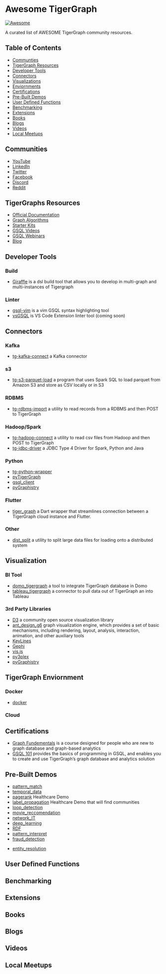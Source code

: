 <!-- As a Community Member Feel free to add anything that you think would help others in the community -->
# Awesome TigerGraph
[![Awesome](https://awesome.re/badge-flat.svg)](https://awesome.re)

A curated list of AWESOME TigerGraph community resources. 

## Table of Contents

* [Communties](#communities)
* [TigerGraph Resources](#tigergraph-resources)
* [Developer Tools](#developer-tools)
* [Connectors](#connectors)
* [Visualizations](#visualizations)
* [Enviornments](#enviornments)
* [Certifications](#certifications)
* [Pre-Built Demos](#pre-built-demos)
* [User Defined Functions](#user-defined-functions)
* [Benchmarking](#benchmarking)
* [Extensions](#extensions)
* [Books](#books)
* [Blogs](#blogs)
* [Videos](#videos)
* [Local Meetups](#local-meetups) 

## Communities
* [YouTube](https://www.youtube.com/tigergraph)
* [LinkedIn](https://www.linkedin.com/company/tigergraph/)
* [Twitter](https://twitter.com/TigerGraphDB)
* [Facebook](https://www.facebook.com/TigerGraphDB/)
* [Discord](https://discord.gg/F2c9b9v)
* [Reddit](https://www.reddit.com/r/tigergraph/)

## TigerGraphs Resources
* [Official Documentation]()
* [Graph Algorithms](https://github.com/tigergraph/gsql-graph-algorithms)
* [Starter Kits](https://www.youtube.com/playlist?list=PLq4l3NnrSRp5SMFUp3YLQRj5SBYbnB7fU)
* [GSQL Videos](https://www.youtube.com/playlist?list=PLq4l3NnrSRp6vaCWmookIZJefDkAPvaxS)
* [GSQL Webinars](https://www.youtube.com/playlist?list=PLq4l3NnrSRp4IGO-CgwjRa1JqxN-vWATx)
* [Blog](https://www.tigergraph.com/blog/)

## Developer Tools
### Build
* [Giraffle](https://github.com/Optum/giraffle) is a dsl build tool that allows you to develop in multi-graph and multi-instances of Tigergraph

### Linter
* [gsql-vim](https://github.com/jmeekhof/gsql-vim) is a vim GSQL syntax highlighting tool
* [vsGSQL](/) is VS Code Extension linter tool (coming soon)

## Connectors
### Kafka
* [tg-kafka-connect](https://github.com/tigergraph/ecosys/tree/master/etl/tg-kafka-connect/com/tigergraph/connector) a Kafka connector

### s3
* [tg-s3-parquet-load](https://github.com/tigergraph/ecosys/tree/master/etl/tg-s3-parquet-load) a program that uses Spark SQL to load parquet from Amazon S3 and store as CSV locally or in S3

### RDBMS
* [tg-rdbms-import](https://github.com/tigergraph/ecosys/tree/master/etl/tg-rdbms-import) a utility to read records from a RDBMS and then POST to TigerGraph

### Hadoop/Spark
* [tg-hadoop-connect](https://github.com/tigergraph/ecosys/tree/master/etl/tg-hadoop-connect) a utility to read csv files from Hadoop and then POST to TigerGraph
* [tg-jdbc-driver](https://github.com/tigergraph/ecosys/tree/master/etl/tg-jdbc-driver) a JDBC Type 4 Driver for Spark, Python and Java

### Python
* [tg-python-wrapper](https://github.com/tigergraph/ecosys/tree/master/etl/tg-python-wrapper)
* [pyTigerGraph](https://pypi.org/project/pyTigerGraph/)
* [gsql_client](https://github.com/dingmaotu/gsql_client)
* [pyGraphistry](https://github.com/graphistry/pygraphistry/tree/master/demos/demos_databases_apis/tigergraph)

### Flutter
* [tiger_graph](https://pub.dev/packages/tiger_graph) a Dart wrapper that streamlines connection between a TigerGraph cloud instance and Flutter.

### Other
* [dist_split](https://github.com/tigergraph/ecosys/tree/master/etl/dist_split) a utility to split large data files for loading onto a distributed system

## Visualization
### BI Tool
* [domo_tigergraph](/) a tool to integrate TigerGraph database in Domo
* [tableau_tigergraph](/) a connector to pull data out of TigerGraph an into Tableau

### 3rd Party Libraries
* [D3](https://github.com/d3/d3/wiki/Gallery) a community open source visualization library
* [ant_design_g6](https://g6.antv.vision/en/docs/manual/introduction) graph visualization engine, which provides a set of basic mechanisms, including rendering, layout, analysis, interaction, animation, and other auxiliary tools
* [KeyLines](https://cambridge-intelligence.com/keylines/)
* [Gephi](https://gephi.org/)
* [vis.js](https://visjs.org/)
* [py3plex](https://github.com/SkBlaz/Py3plex)
* [pyGraphistry](https://github.com/graphistry/pygraphistry/tree/master/demos/demos_databases_apis/tigergraph)

## TigerGraph Enviornment
### Docker
* [docker](https://github.com/tigergraph/ecosys/tree/master/guru_scripts/docker)

### Cloud

## Certifications
* [Graph Fundementals](https://www.tigergraph.com/certification-graph-fundamentals/) is a course designed for people who are new to graph database and graph-based analytics
* [GSQL 101](https://www.tigergraph.com/certification-gsql-101/) provides the basics of programming in GSQL, and enables you to create and use TigerGraph’s graph database and analytics solution

## Pre-Built Demos
* [pattern_match](https://github.com/tigergraph/ecosys/tree/master/guru_scripts/pattern_match)
* [temporal_data](https://github.com/tigergraph/ecosys/tree/master/guru_scripts/temporal_data)
* [pagerank](https://github.com/tigergraph/ecosys/tree/master/guru_scripts/pagerank_demo) Healthcare Demo
* [label_propagation](https://github.com/tigergraph/ecosys/tree/master/guru_scripts/comm_dect_demo) Healthcare Demo that will find communities
* [loop_detection](https://github.com/tigergraph/ecosys/tree/master/guru_scripts/loop_detection_demo)
* [movie_reccomendation](https://github.com/tigergraph/ecosys/tree/master/guru_scripts/movie_recommendation)
* [network_IT](https://github.com/tigergraph/ecosys/tree/master/guru_scripts/network_IT_resource)
* [deep_learning](https://github.com/tigergraph/ecosys/tree/master/guru_scripts/guru19_deep_learning)
* [RDF](https://github.com/tigergraph/ecosys/tree/master/guru_scripts/RDF)
* [pattern_interpret](https://github.com/tigergraph/ecosys/tree/master/guru_scripts/guru15_pattern_interpret)
* [fraud_detection](https://github.com/tigergraph/ecosys/tree/master/guru_scripts/fraud_detection_demo)
<!--- Is this an actual repo --->
* [entity_resolution](https://github.com/tigergraph/ecosys/tree/master/guru_scripts/entity_resolution)

## User Defined Functions
## Benchmarking
## Extensions
## Books
## Blogs
## Videos
## Local Meetups
